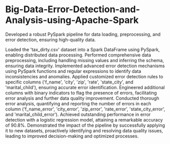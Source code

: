 # Big-Data-Error-Detection-and-Analysis-using-Apache-Spark

Developed a robust PySpark pipeline for data loading, preprocessing, and error detection, ensuring high-quality data.

Loaded the 'tax_dirty.csv' dataset into a Spark DataFrame using PySpark, enabling distributed data processing.
Performed comprehensive data preprocessing, including handling missing values and inferring the schema, ensuring data integrity.
Implemented advanced error detection mechanisms using PySpark functions and regular expressions to identify data inconsistencies and anomalies.
Applied customized error detection rules to specific columns ('f_name', 'city', 'zip', 'rate', 'state_city', and 'marital_child'), ensuring accurate error identification.
Engineered additional columns with binary indicators to flag the presence of errors, facilitating error analysis and further data quality improvement.
Conducted thorough error analysis, quantifying and reporting the number of errors in each column ('f_name_error', 'city_error', 'zip_error', 'rate_error', 'state_city_error', and 'marital_child_error').
Achieved outstanding performance in error detection with a logistic regression model, attaining a remarkable accuracy of 90.8%.
Demonstrated the impact of the pipeline by successfully applying it to new datasets, proactively identifying and resolving data quality issues, leading to improved decision-making and optimized processes.
